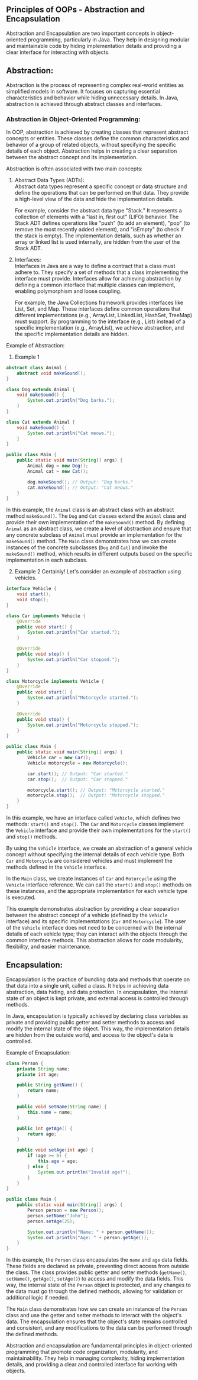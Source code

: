 ## Principles of OOPs - Abstraction and Encapsulation

Abstraction and Encapsulation are two important concepts in object-oriented programming, particularly in Java. They help in designing modular and maintainable code by hiding implementation details and providing a clear interface for interacting with objects.

## Abstraction:

Abstraction is the process of representing complex real-world entities as simplified models in software. It focuses on capturing essential characteristics and behavior while hiding unnecessary details. In Java, abstraction is achieved through abstract classes and interfaces.

### Abstraction in Object-Oriented Programming:

In OOP, abstraction is achieved by creating classes that represent abstract concepts or entities. These classes define the common characteristics and behavior of a group of related objects, without specifying the specific details of each object. Abstraction helps in creating a clear separation between the abstract concept and its implementation.

Abstraction is often associated with two main concepts:

1. Abstract Data Types (ADTs):  
    Abstract data types represent a specific concept or data structure and define the operations that can be performed on that data. They provide a high-level view of the data and hide the implementation details.
    
    For example, consider the abstract data type "Stack." It represents a collection of elements with a "last in, first out" (LIFO) behavior. The Stack ADT defines operations like "push" (to add an element), "pop" (to remove the most recently added element), and "isEmpty" (to check if the stack is empty). The implementation details, such as whether an array or linked list is used internally, are hidden from the user of the Stack ADT.
    
2. Interfaces:  
    Interfaces in Java are a way to define a contract that a class must adhere to. They specify a set of methods that a class implementing the interface must provide. Interfaces allow for achieving abstraction by defining a common interface that multiple classes can implement, enabling polymorphism and loose coupling.
    
    For example, the Java Collections framework provides interfaces like List, Set, and Map. These interfaces define common operations that different implementations (e.g., ArrayList, LinkedList, HashSet, TreeMap) must support. By programming to the interface (e.g., List) instead of a specific implementation (e.g., ArrayList), we achieve abstraction, and the specific implementation details are hidden.

Example of Abstraction:

1. Example 1
```java
abstract class Animal {
    abstract void makeSound();
}

class Dog extends Animal {
    void makeSound() {
        System.out.println("Dog barks.");
    }
}

class Cat extends Animal {
    void makeSound() {
        System.out.println("Cat meows.");
    }
}

public class Main {
    public static void main(String[] args) {
        Animal dog = new Dog();
        Animal cat = new Cat();

        dog.makeSound(); // Output: "Dog barks."
        cat.makeSound(); // Output: "Cat meows."
    }
}
```

In this example, the `Animal` class is an abstract class with an abstract method `makeSound()`. The `Dog` and `Cat` classes extend the `Animal` class and provide their own implementation of the `makeSound()` method. By defining `Animal` as an abstract class, we create a level of abstraction and ensure that any concrete subclass of `Animal` must provide an implementation for the `makeSound()` method. The `Main` class demonstrates how we can create instances of the concrete subclasses (`Dog` and `Cat`) and invoke the `makeSound()` method, which results in different outputs based on the specific implementation in each subclass.

2. Example 2
Certainly! Let's consider an example of abstraction using vehicles.

```java
interface Vehicle {
    void start();
    void stop();
}

class Car implements Vehicle {
    @Override
    public void start() {
        System.out.println("Car started.");
    }

    @Override
    public void stop() {
        System.out.println("Car stopped.");
    }
}

class Motorcycle implements Vehicle {
    @Override
    public void start() {
        System.out.println("Motorcycle started.");
    }

    @Override
    public void stop() {
        System.out.println("Motorcycle stopped.");
    }
}

public class Main {
    public static void main(String[] args) {
        Vehicle car = new Car();
        Vehicle motorcycle = new Motorcycle();

        car.start(); // Output: "Car started."
        car.stop();  // Output: "Car stopped."

        motorcycle.start(); // Output: "Motorcycle started."
        motorcycle.stop();  // Output: "Motorcycle stopped."
    }
}
```

In this example, we have an interface called `Vehicle`, which defines two methods: `start()` and `stop()`. The `Car` and `Motorcycle` classes implement the `Vehicle` interface and provide their own implementations for the `start()` and `stop()` methods.

By using the `Vehicle` interface, we create an abstraction of a general vehicle concept without specifying the internal details of each vehicle type. Both `Car` and `Motorcycle` are considered vehicles and must implement the methods defined in the `Vehicle` interface.

In the `Main` class, we create instances of `Car` and `Motorcycle` using the `Vehicle` interface reference. We can call the `start()` and `stop()` methods on these instances, and the appropriate implementation for each vehicle type is executed.

This example demonstrates abstraction by providing a clear separation between the abstract concept of a vehicle (defined by the `Vehicle` interface) and its specific implementations (`Car` and `Motorcycle`). The user of the `Vehicle` interface does not need to be concerned with the internal details of each vehicle type; they can interact with the objects through the common interface methods. This abstraction allows for code modularity, flexibility, and easier maintenance.

## Encapsulation:

Encapsulation is the practice of bundling data and methods that operate on that data into a single unit, called a class. It helps in achieving data abstraction, data hiding, and data protection. In encapsulation, the internal state of an object is kept private, and external access is controlled through methods.

In Java, encapsulation is typically achieved by declaring class variables as private and providing public getter and setter methods to access and modify the internal state of the object. This way, the implementation details are hidden from the outside world, and access to the object's data is controlled.

Example of Encapsulation:

```java
class Person {
    private String name;
    private int age;

    public String getName() {
        return name;
    }

    public void setName(String name) {
        this.name = name;
    }

    public int getAge() {
        return age;
    }

    public void setAge(int age) {
        if (age >= 0) {
            this.age = age;
        } else {
            System.out.println("Invalid age!");
        }
    }
}

public class Main {
    public static void main(String[] args) {
        Person person = new Person();
        person.setName("John");
        person.setAge(25);

        System.out.println("Name: " + person.getName());
        System.out.println("Age: " + person.getAge());
    }
}
```

In this example, the `Person` class encapsulates the `name` and `age` data fields. These fields are declared as private, preventing direct access from outside the class. The class provides public getter and setter methods (`getName()`, `setName()`, `getAge()`, `setAge()`) to access and modify the data fields. This way, the internal state of the `Person` object is protected, and any changes to the data must go through the defined methods, allowing for validation or additional logic if needed.

The `Main` class demonstrates how we can create an instance of the `Person` class and use the getter and setter methods to interact with the object's data. The encapsulation ensures that the object's state remains controlled and consistent, and any modifications to the data can be performed through the defined methods.

Abstraction and encapsulation are fundamental principles in object-oriented programming that promote code organization, modularity, and maintainability. They help in managing complexity, hiding implementation details, and providing a clear and controlled interface for working with objects.

